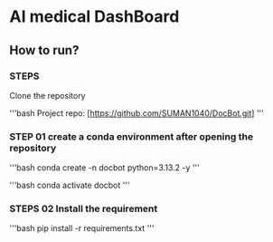 # AI medical DashBoard

## How to run?

### STEPS

Clone the repository

'''bash
Project repo: [https://github.com/SUMAN1040/DocBot.git]
'''

### STEP 01 create a conda environment after opening the repository

'''bash
conda create -n docbot python=3.13.2 -y
'''

'''bash
conda activate docbot
'''

### STEPS 02 Install the requirement

'''bash
pip install -r requirements.txt
'''
